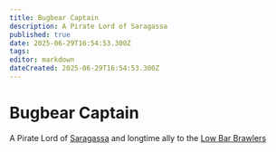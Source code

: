 ```yaml
---
title: Bugbear Captain
description: A Pirate Lord of Saragassa
published: true
date: 2025-06-29T16:54:53.300Z
tags: 
editor: markdown
dateCreated: 2025-06-29T16:54:53.300Z
---
```


# Bugbear Captain
A Pirate Lord of [Saragassa](/locations/Mardun/Saragassa) and longtime ally to the [Low Bar Brawlers](/organizations/low-bar-brawlers)